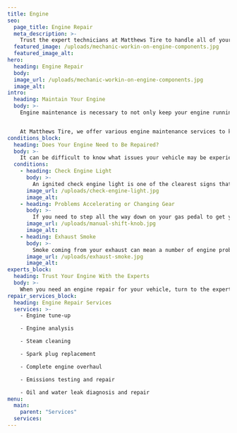 ```yaml
---
title: Engine
seo:
  page_title: Engine Repair
  meta_description: >-
    Trust the expert technicians at Matthews Tire to handle all of your engine repair and maintenance needs to keep your car running smoothly.
  featured_image: /uploads/mechanic-workin-on-engine-components.jpg
  featured_image_alt:
hero:
  heading: Engine Repair
  body:
  image_url: /uploads/mechanic-workin-on-engine-components.jpg
  image_alt:
intro:
  heading: Maintain Your Engine
  body: >-
    Engine maintenance is necessary to not only keep your engine running efficiently and safely, but also to improve the overall performance and longevity of your vehicle. Keeping up with a proper engine maintenance routine may seem like a daunting task, but you’ll save yourself a lot of headaches and money by avoiding engine failure. 


    At Matthews Tire, we offer various engine maintenance services to keep your vehicle in the best condition possible, including oil changes, full engine inspections and more.
conditions_block:
  heading: Does Your Engine Need to Be Repaired?
  body: >-
    It can be difficult to know what issues your vehicle may be experiencing. You can always count on Matthews Tire to provide comprehensive inspections and diagnoses when your car is acting up. For peace of mind, keep an eye out for these common signs of engine problems:
  conditions:
    - heading: Check Engine Light
      body: >-
        An ignited check engine light is one of the clearest signs that something is amiss with your engine. It could indicate a number of issues, small and large, and you should always get an inspection to learn what could be causing this. Just keep in mind that not all engine problems will trigger this light, so you’ll still have to be vigilant for other symptoms of engine failure.
      image_url: /uploads/check-engine-light.jpg
      image_alt:
    - heading: Problems Accelerating or Changing Gear
      body: >-
        If you need to step all the way down on your gas pedal to get your car to accelerate, or if your car seems to get stuck in a certain gear, there are likely issues with your engine. These problems can be caused by clogged fuel injectors or corroded spark plugs, both common issues for Wisconsin drivers after the winter engine build-up of ice and debris.
      image_url: /uploads/manual-shift-knob.jpg
      image_alt:
    - heading: Exhaust Smoke
      body: >-
        Smoke coming from your exhaust can mean a number of engine problems. Blue smoke is a common sign of burnt oil. Black smoke may signal an excess of burning fuel. White or gray smoke could indicate a coolant leak. In any of these situations, it’s important to bring your car in for an immediate engine repair.
      image_url: /uploads/exhaust-smoke.jpg
      image_alt:
experts_block:
  heading: Trust Your Engine With the Experts
  body: >-
    When you need an engine repair for your vehicle, turn to the experts at Matthews Tire. Our ASE master certified technicians have the expertise and dealer-quality tools necessary to run full engine inspections and repairs to get your vehicle back into shape and prolong the life of your engine.
repair_services_block:
  heading: Engine Repair Services
  services: >-
    - Engine tune-up

    - Engine analysis

    - Steam cleaning

    - Spark plug replacement

    - Complete engine overhaul

    - Emissions testing and repair

    - Oil and water leak diagnosis and repair
menu:
  main:
    parent: "Services"
  services:
---
```

